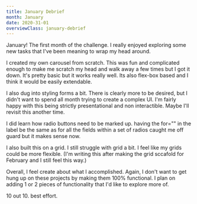 ```yaml
---
title: January Debrief
month: January
date: 2020-31-01
overviewClass: january-debrief
---
```


January! The first month of the challenge. I really enjoyed exploring some new tasks that I've been meaning to wrap my head around.

I created my own carousel from scratch. This was fun and complicated enough to make me scratch my head and walk away a few times but I got it down. It's pretty basic but it works really well. Its also flex-box based and I think it would be easily extendable.

I also dug into styling forms a bit. There is clearly more to be desired, but I didn't want to spend all month trying to create a complex UI. I'm fairly happy with this being strictly presentational and non interactible. Maybe I'll revisit this another time.

I did learn how radio buttons need to be marked up. having the for="" in the label be the same as for all the fields within a set of radios caught me off guard but it makes sense now.

I also built this on a grid. I still struggle with grid a bit. I feel like my grids could be more flexible. (I'm writing this after making the grid sccafold for February and I still feel this way.)

Overall, I feel create about what I accomplished. Again, I don't want to get hung up on these projects by making them 100% functional. I plan on adding 1 or 2 pieces of functionality that I'd like to explore more of.

10 out 10. best effort.

